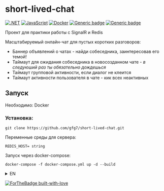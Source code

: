 # short-lived-chat 
[![.NET](https://img.shields.io/badge/--512BD4?logo=.net&logoColor=ffffff)](https://dotnet.microsoft.com/)
[![JavaScript](https://img.shields.io/badge/--F7DF1E?logo=javascript&logoColor=000)](https://www.javascript.com/)
[![Docker](https://badgen.net/badge/icon/docker?icon=docker&label)](https://https://docker.com/)
[![Generic badge](https://img.shields.io/badge/SignalR-1.1.0-blue.svg)](https://www.nuget.org/packages/Microsoft.AspNetCore.SignalR.Core)
[![Generic badge](https://img.shields.io/badge/Redis-7.0.4-red.svg)](https://www.nuget.org/packages/Microsoft.Extensions.Caching.StackExchangeRedis)

Проект для практики работы с SignalR и Redis

Масштабируемый онлайн-чат для пустых коротких разговоров:

- Баннер объявлений о чатах - найди собеседника, заинтересовав его темой!
- Таймаут для ожидания собеседника в новосозданном чате - *в следуюший раз ты обязательно дождешься*
- Таймаут групповой активности, если диалог не клеится
- Таймаут активности пользователя в чате - кик всех неактивных

## Запуск

Необходимо: Docker

### Установка:
```
git clone https://github.com/gfg7/short-lived-chat.git
```

Переменные среды для сервера:
```
REDIS_HOST= string
```

Запуск через docker-compose:
```
docker-compose -f docker-compose.yml up -d --build
```

<details>

<summary>EN</summary>

Tutorial project for SignalR & Redis practice

Scalable WS chat for small talk:

Requirments: Docker

Installation:
```
git clone https://github.com/gfg7/short-lived-chat.git
```

Custom environmental variables of server:
```
REDIS_HOST= string
```

Start up via docker-compose file:
```
docker-compose -f docker-compose.yml up -d --build
```
</details>

[![ForTheBadge built-with-love](http://ForTheBadge.com/images/badges/built-with-love.svg)](https://GitHub.com/gfg7/)
